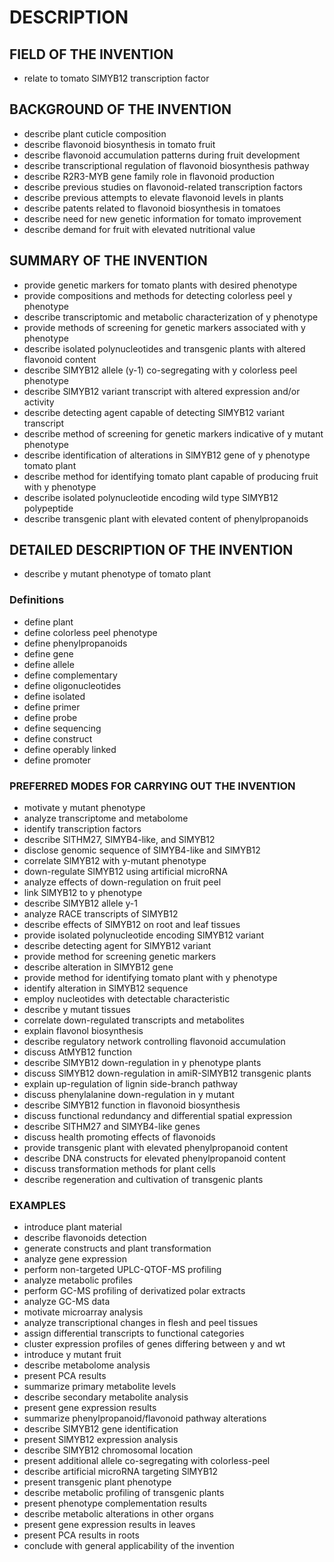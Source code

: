 # DESCRIPTION

## FIELD OF THE INVENTION

- relate to tomato SlMYB12 transcription factor

## BACKGROUND OF THE INVENTION

- describe plant cuticle composition
- describe flavonoid biosynthesis in tomato fruit
- describe flavonoid accumulation patterns during fruit development
- describe transcriptional regulation of flavonoid biosynthesis pathway
- describe R2R3-MYB gene family role in flavonoid production
- describe previous studies on flavonoid-related transcription factors
- describe previous attempts to elevate flavonoid levels in plants
- describe patents related to flavonoid biosynthesis in tomatoes
- describe need for new genetic information for tomato improvement
- describe demand for fruit with elevated nutritional value

## SUMMARY OF THE INVENTION

- provide genetic markers for tomato plants with desired phenotype
- provide compositions and methods for detecting colorless peel y phenotype
- describe transcriptomic and metabolic characterization of y phenotype
- provide methods of screening for genetic markers associated with y phenotype
- describe isolated polynucleotides and transgenic plants with altered flavonoid content
- describe SlMYB12 allele (y-1) co-segregating with y colorless peel phenotype
- describe SlMYB12 variant transcript with altered expression and/or activity
- describe detecting agent capable of detecting SlMYB12 variant transcript
- describe method of screening for genetic markers indicative of y mutant phenotype
- describe identification of alterations in SlMYB12 gene of y phenotype tomato plant
- describe method for identifying tomato plant capable of producing fruit with y phenotype
- describe isolated polynucleotide encoding wild type SlMYB12 polypeptide
- describe transgenic plant with elevated content of phenylpropanoids

## DETAILED DESCRIPTION OF THE INVENTION

- describe y mutant phenotype of tomato plant

### Definitions

- define plant
- define colorless peel phenotype
- define phenylpropanoids
- define gene
- define allele
- define complementary
- define oligonucleotides
- define isolated
- define primer
- define probe
- define sequencing
- define construct
- define operably linked
- define promoter

### PREFERRED MODES FOR CARRYING OUT THE INVENTION

- motivate y mutant phenotype
- analyze transcriptome and metabolome
- identify transcription factors
- describe SlTHM27, SlMYB4-like, and SlMYB12
- disclose genomic sequence of SlMYB4-like and SlMYB12
- correlate SlMYB12 with y-mutant phenotype
- down-regulate SlMYB12 using artificial microRNA
- analyze effects of down-regulation on fruit peel
- link SlMYB12 to y phenotype
- describe SlMYB12 allele y-1
- analyze RACE transcripts of SlMYB12
- describe effects of SlMYB12 on root and leaf tissues
- provide isolated polynucleotide encoding SlMYB12 variant
- describe detecting agent for SlMYB12 variant
- provide method for screening genetic markers
- describe alteration in SlMYB12 gene
- provide method for identifying tomato plant with y phenotype
- identify alteration in SlMYB12 sequence
- employ nucleotides with detectable characteristic
- describe y mutant tissues
- correlate down-regulated transcripts and metabolites
- explain flavonol biosynthesis
- describe regulatory network controlling flavonoid accumulation
- discuss AtMYB12 function
- describe SlMYB12 down-regulation in y phenotype plants
- discuss SlMYB12 down-regulation in amiR-SlMYB12 transgenic plants
- explain up-regulation of lignin side-branch pathway
- discuss phenylalanine down-regulation in y mutant
- describe SlMYB12 function in flavonoid biosynthesis
- discuss functional redundancy and differential spatial expression
- describe SlTHM27 and SlMYB4-like genes
- discuss health promoting effects of flavonoids
- provide transgenic plant with elevated phenylpropanoid content
- describe DNA constructs for elevated phenylpropanoid content
- discuss transformation methods for plant cells
- describe regeneration and cultivation of transgenic plants

### EXAMPLES

- introduce plant material
- describe flavonoids detection
- generate constructs and plant transformation
- analyze gene expression
- perform non-targeted UPLC-QTOF-MS profiling
- analyze metabolic profiles
- perform GC-MS profiling of derivatized polar extracts
- analyze GC-MS data
- motivate microarray analysis
- analyze transcriptional changes in flesh and peel tissues
- assign differential transcripts to functional categories
- cluster expression profiles of genes differing between y and wt
- introduce y mutant fruit
- describe metabolome analysis
- present PCA results
- summarize primary metabolite levels
- describe secondary metabolite analysis
- present gene expression results
- summarize phenylpropanoid/flavonoid pathway alterations
- describe SlMYB12 gene identification
- present SlMYB12 expression analysis
- describe SlMYB12 chromosomal location
- present additional allele co-segregating with colorless-peel
- describe artificial microRNA targeting SlMYB12
- present transgenic plant phenotype
- describe metabolic profiling of transgenic plants
- present phenotype complementation results
- describe metabolic alterations in other organs
- present gene expression results in leaves
- present PCA results in roots
- conclude with general applicability of the invention


